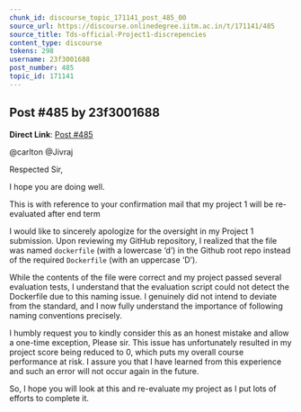 ```yaml
---
chunk_id: discourse_topic_171141_post_485_00
source_url: https://discourse.onlinedegree.iitm.ac.in/t/171141/485
source_title: Tds-official-Project1-discrepencies
content_type: discourse
tokens: 298
username: 23f3001688
post_number: 485
topic_id: 171141
---
```


## Post #485 by 23f3001688

**Direct Link**: [Post #485](https://discourse.onlinedegree.iitm.ac.in/t/171141/485)

@carlton @Jivraj

Respected Sir,

I hope you are doing well.

This is with reference to your confirmation mail that my project 1 will be re-evaluated after end term

I would like to sincerely apologize for the oversight in my Project 1 submission. Upon reviewing my GitHub repository, I realized that the file was named `dockerfile` (with a lowercase ‘d’) in the Github root repo instead of the required `Dockerfile` (with an uppercase ‘D’).

While the contents of the file were correct and my project passed several evaluation tests, I understand that the evaluation script could not detect the Dockerfile due to this naming issue. I genuinely did not intend to deviate from the standard, and I now fully understand the importance of following naming conventions precisely.

I humbly request you to kindly consider this as an honest mistake and allow a one-time exception, Please sir. This issue has unfortunately resulted in my project score being reduced to 0, which puts my overall course performance at risk. I assure you that I have learned from this experience and such an error will not occur again in the future.

So, I hope you will look at this and re-evaluate my project as I put lots of efforts to complete it.
